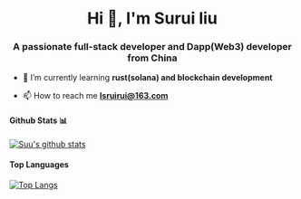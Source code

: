 <h1 align="center">Hi 👋, I'm Surui liu</h1>
<h3 align="center">A passionate full-stack developer and Dapp(Web3) developer from China</h3>

- 🌱 I’m currently learning **rust(solana) and blockchain development**

- 📫 How to reach me **lsruirui@163.com**

#### Github Stats 📊

[![Suu's github stats](https://github-readme-stats.vercel.app/api?username=SuruiLiu&count_private=true&show_icons=true&theme=radical)](https://github.com/anuraghazra/github-readme-stats)

#### Top Languages
[![Top Langs](https://github-readme-stats.vercel.app/api/top-langs/?username=SuruiLiu&hide=C&layout=compact)](https://github.com/anuraghazra/github-readme-stats)
